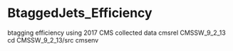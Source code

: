 # BtaggedJets_Efficiency
btagging efficiency using 2017 CMS collected data
cmsrel CMSSW_9_2_13
cd CMSSW_9_2_13/src
cmsenv
